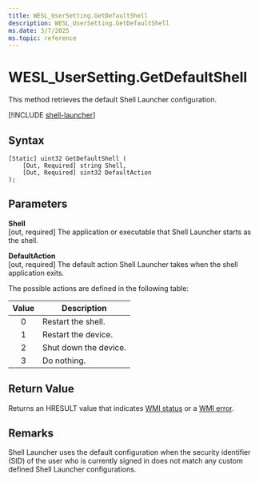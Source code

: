 ```yaml
---
title: WESL_UserSetting.GetDefaultShell
description: WESL_UserSetting.GetDefaultShell
ms.date: 3/7/2025
ms.topic: reference
---
```


# WESL_UserSetting.GetDefaultShell

This method retrieves the default Shell Launcher configuration.

[!INCLUDE [shell-launcher](../../../includes/licensing/shell-launcher.md)]

## Syntax

```mof
[Static] uint32 GetDefaultShell (
    [Out, Required] string Shell,
    [Out, Required] sint32 DefaultAction
);
```

## Parameters

**Shell**<br/>\[out, required\] The application or executable that Shell Launcher starts as the shell.

**DefaultAction**<br/>\[out, required\] The default action Shell Launcher takes when the shell application exits.

The possible actions are defined in the following table:

| Value | Description |
|:-----:|-------------|
| 0 | Restart the shell. |
| 1 | Restart the device. |
| 2 | Shut down the device. |
| 3 | Do nothing. |

## Return Value

Returns an HRESULT value that indicates [WMI status](/windows/win32/wmisdk/wmi-non-error-constants) or a [WMI error](/windows/win32/wmisdk/wmi-error-constants).

## Remarks

Shell Launcher uses the default configuration when the security identifier (SID) of the user who is currently signed in does not match any custom defined Shell Launcher configurations.
